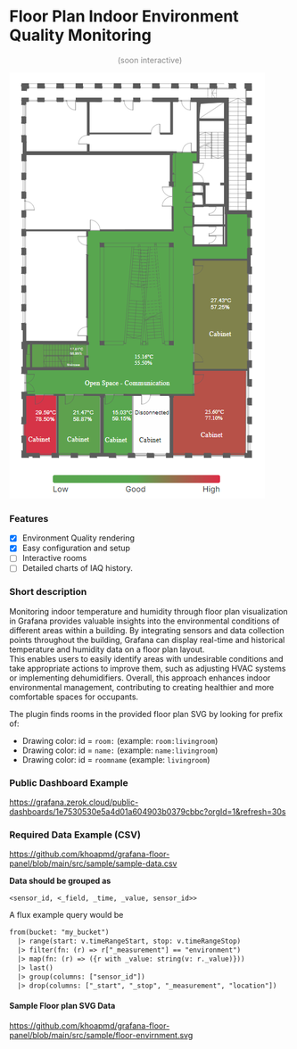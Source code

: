 # Floor Plan Indoor Environment Quality Monitoring
<p style="text-align:center; opacity: 0.5">(soon interactive)</p>

![img.png](https://github.com/khoapmd/grafana-floor-panel/blob/main/src/img/floor-environment.png?raw=true)

### Features
- [x] Environment Quality rendering
- [x] Easy configuration and setup
- [ ] Interactive rooms
- [ ] Detailed charts of IAQ history.

### Short description
Monitoring indoor temperature and humidity through floor plan visualization in Grafana provides valuable insights into the environmental conditions of different areas within a building. By integrating sensors and data collection points throughout the building, Grafana can display real-time and historical temperature and humidity data on a floor plan layout.<br />
This enables users to easily identify areas with undesirable conditions and take appropriate actions to improve them, such as adjusting HVAC systems or implementing dehumidifiers. Overall, this approach enhances indoor environmental management, contributing to creating healthier and more comfortable spaces for occupants.

The plugin finds rooms in the provided floor plan SVG by looking for prefix of:
- Drawing color: id = `room:` (example: `room:livingroom`)
- Drawing color: id = `name:` (example: `name:livingroom`) 
- Drawing color: id = `roomname` (example: `livingroom`) 

### Public Dashboard Example
https://grafana.zerok.cloud/public-dashboards/1e7530530e5a4d01a604903b0379cbbc?orgId=1&refresh=30s

### Required Data Example (CSV)
https://github.com/khoapmd/grafana-floor-panel/blob/main/src/sample/sample-data.csv

**Data should be grouped as**
```
<sensor_id, <_field, _time, _value, sensor_id>>
```

A flux example query would be
```flux
from(bucket: "my_bucket")
  |> range(start: v.timeRangeStart, stop: v.timeRangeStop)
  |> filter(fn: (r) => r["_measurement"] == "environment")
  |> map(fn: (r) => ({r with _value: string(v: r._value)}))
  |> last()
  |> group(columns: ["sensor_id"])
  |> drop(columns: ["_start", "_stop", "_measurement", "location"])
```

#### Sample Floor plan SVG Data
https://github.com/khoapmd/grafana-floor-panel/blob/main/src/sample/floor-envirnment.svg
